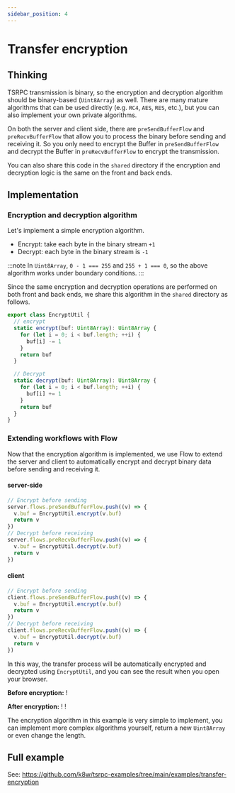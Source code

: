 ```yaml
---
sidebar_position: 4
---
```


# Transfer encryption

## Thinking

TSRPC transmission is binary, so the encryption and decryption algorithm should be binary-based (`Uint8Array`) as well.
There are many mature algorithms that can be used directly (e.g. `RC4`, `AES`, `RES`, etc.), but you can also implement your own private algorithms.

On both the server and client side, there are `preSendBufferFlow` and `preRecvBufferFlow` that allow you to process the binary before sending and receiving it.
So you only need to encrypt the Buffer in `preSendBufferFlow` and decrypt the Buffer in `preRecvBufferFlow` to encrypt the transmission.

You can also share this code in the `shared` directory if the encryption and decryption logic is the same on the front and back ends.

## Implementation

### Encryption and decryption algorithm

Let's implement a simple encryption algorithm.

- Encrypt: take each byte in the binary stream `+1`
- Decrypt: each byte in the binary stream is `-1`

:::note
In `Uint8Array`, `0 - 1 === 255` and `255 + 1 === 0`, so the above algorithm works under boundary conditions.
:::

Since the same encryption and decryption operations are performed on both front and back ends, we share this algorithm in the `shared` directory as follows.

```ts title="shared/models/EncryptUtil"
export class EncryptUtil {
  // encrypt
  static encrypt(buf: Uint8Array): Uint8Array {
    for (let i = 0; i < buf.length; ++i) {
      buf[i] -= 1
    }
    return buf
  }

  // Decrypt
  static decrypt(buf: Uint8Array): Uint8Array {
    for (let i = 0; i < buf.length; ++i) {
      buf[i] += 1
    }
    return buf
  }
}
```

### Extending workflows with Flow

Now that the encryption algorithm is implemented, we use Flow to extend the server and client to automatically encrypt and decrypt binary data before sending and receiving it.

#### server-side

```ts
// Encrypt before sending
server.flows.preSendBufferFlow.push((v) => {
  v.buf = EncryptUtil.encrypt(v.buf)
  return v
})
// Decrypt before receiving
server.flows.preRecvBufferFlow.push((v) => {
  v.buf = EncryptUtil.decrypt(v.buf)
  return v
})
```

#### client

```ts
// Encrypt before sending
client.flows.preSendBufferFlow.push((v) => {
  v.buf = EncryptUtil.encrypt(v.buf)
  return v
})
// Decrypt before receiving
client.flows.preRecvBufferFlow.push((v) => {
  v.buf = EncryptUtil.decrypt(v.buf)
  return v
})
```

In this way, the transfer process will be automatically encrypted and decrypted using `EncryptUtil`, and you can see the result when you open your browser.

**Before encryption:**
! [](assets/before-encrypt.png)

**After encryption:** !
! [](assets/after-encrypt.png)

The encryption algorithm in this example is very simple to implement, you can implement more complex algorithms yourself, return a new `Uint8Array` or even change the length.

## Full example

See: https://github.com/k8w/tsrpc-examples/tree/main/examples/transfer-encryption
